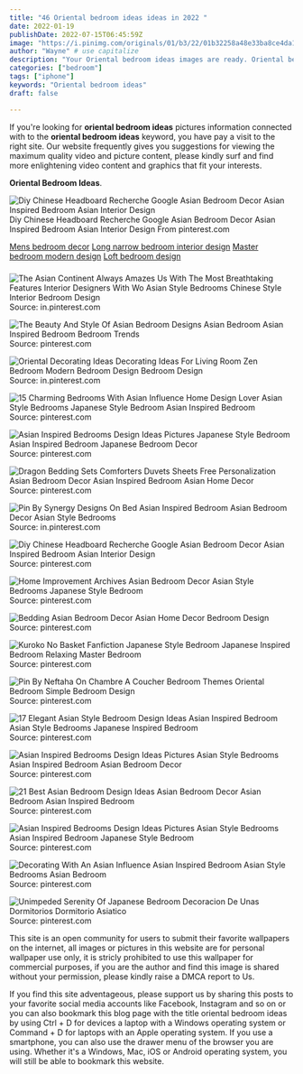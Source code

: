 ```yaml
---
title: "46 Oriental bedroom ideas ideas in 2022 "
date: 2022-01-19
publishDate: 2022-07-15T06:45:59Z
image: "https://i.pinimg.com/originals/01/b3/22/01b32258a48e33ba8ce4da106d67e12a.jpg"
author: "Wayne" # use capitalize
description: "Your Oriental bedroom ideas images are ready. Oriental bedroom ideas are a topic that is being searched for and liked by netizens today. You can Find and Download the Oriental bedroom ideas files here. Find and Download all royalty-free photos."
categories: ["bedroom"]
tags: ["iphone"]
keywords: "Oriental bedroom ideas"
draft: false

---
```


If you're looking for **oriental bedroom ideas** pictures information connected with to the **oriental bedroom ideas** keyword, you have pay a visit to the right  site.  Our website frequently  gives you  suggestions  for viewing  the maximum  quality video and picture  content, please kindly surf and find more enlightening video content and graphics  that fit your interests.

**Oriental Bedroom Ideas**. 

![Diy Chinese Headboard Recherche Google Asian Bedroom Decor Asian Inspired Bedroom Asian Interior Design](https://i.pinimg.com/originals/7f/17/03/7f1703489f65f67ea426801dcefbb0a5.jpg "Diy Chinese Headboard Recherche Google Asian Bedroom Decor Asian Inspired Bedroom Asian Interior Design")
Diy Chinese Headboard Recherche Google Asian Bedroom Decor Asian Inspired Bedroom Asian Interior Design From pinterest.com

[Mens bedroom decor](/mens-bedroom-decor/)
[Long narrow bedroom interior design](/long-narrow-bedroom-interior-design/)
[Master bedroom modern design](/master-bedroom-modern-design/)
[Loft bedroom design](/loft-bedroom-design/)



### 

 


![The Asian Continent Always Amazes Us With The Most Breathtaking Features Interior Designers With Wo Asian Style Bedrooms Chinese Style Interior Bedroom Design](https://i.pinimg.com/originals/cf/15/62/cf15624abfab1261d4948c158bbdcb66.jpg "The Asian Continent Always Amazes Us With The Most Breathtaking Features Interior Designers With Wo Asian Style Bedrooms Chinese Style Interior Bedroom Design")
Source: in.pinterest.com

 

![The Beauty And Style Of Asian Bedroom Designs Asian Bedroom Asian Inspired Bedroom Bedroom Trends](https://i.pinimg.com/564x/2e/e6/5b/2ee65bec5b58554238612600c5adb027.jpg "The Beauty And Style Of Asian Bedroom Designs Asian Bedroom Asian Inspired Bedroom Bedroom Trends")
Source: pinterest.com

 

![Oriental Decorating Ideas Decorating Ideas For Living Room Zen Bedroom Modern Bedroom Design Bedroom Design](https://i.pinimg.com/originals/e0/ab/fe/e0abfe3bbe6bc701871742a62aae2bea.jpg "Oriental Decorating Ideas Decorating Ideas For Living Room Zen Bedroom Modern Bedroom Design Bedroom Design")
Source: in.pinterest.com

 

![15 Charming Bedrooms With Asian Influence Home Design Lover Asian Style Bedrooms Japanese Style Bedroom Asian Inspired Bedroom](https://i.pinimg.com/originals/d8/a7/ba/d8a7baaed89c89d568d1592087265cae.jpg "15 Charming Bedrooms With Asian Influence Home Design Lover Asian Style Bedrooms Japanese Style Bedroom Asian Inspired Bedroom")
Source: pinterest.com

 

![Asian Inspired Bedrooms Design Ideas Pictures Japanese Style Bedroom Asian Inspired Bedroom Japanese Bedroom Decor](https://i.pinimg.com/736x/0b/21/36/0b2136eb7debf81550ac87305a00cadc--asian-style-bedrooms-japanese-style-bedroom.jpg "Asian Inspired Bedrooms Design Ideas Pictures Japanese Style Bedroom Asian Inspired Bedroom Japanese Bedroom Decor")
Source: pinterest.com

 

![Dragon Bedding Sets Comforters Duvets Sheets Free Personalization Asian Bedroom Decor Asian Inspired Bedroom Asian Home Decor](https://i.pinimg.com/originals/86/57/2d/86572d2298bdbbd481a78e1ee51610d4.jpg "Dragon Bedding Sets Comforters Duvets Sheets Free Personalization Asian Bedroom Decor Asian Inspired Bedroom Asian Home Decor")
Source: pinterest.com

 

![Pin By Synergy Designs On Bed Asian Inspired Bedroom Asian Bedroom Decor Asian Style Bedrooms](https://i.pinimg.com/originals/93/17/6e/93176e7790e6b032326cbff35cacaf71.jpg "Pin By Synergy Designs On Bed Asian Inspired Bedroom Asian Bedroom Decor Asian Style Bedrooms")
Source: in.pinterest.com

 

![Diy Chinese Headboard Recherche Google Asian Bedroom Decor Asian Inspired Bedroom Asian Interior Design](https://i.pinimg.com/originals/7f/17/03/7f1703489f65f67ea426801dcefbb0a5.jpg "Diy Chinese Headboard Recherche Google Asian Bedroom Decor Asian Inspired Bedroom Asian Interior Design")
Source: pinterest.com

 

![Home Improvement Archives Asian Bedroom Decor Asian Style Bedrooms Japanese Style Bedroom](https://i.pinimg.com/originals/52/a9/d8/52a9d8515a0f65ee2a31517a17a87ae6.jpg "Home Improvement Archives Asian Bedroom Decor Asian Style Bedrooms Japanese Style Bedroom")
Source: pinterest.com

 

![Bedding Asian Bedroom Decor Asian Home Decor Bedroom Design](https://i.pinimg.com/originals/08/76/5a/08765a60e0f689f577745bc8fe3033b5.jpg "Bedding Asian Bedroom Decor Asian Home Decor Bedroom Design")
Source: pinterest.com

 

![Kuroko No Basket Fanfiction Japanese Style Bedroom Japanese Inspired Bedroom Relaxing Master Bedroom](https://i.pinimg.com/736x/cb/f7/8e/cbf78e118f5caf28e4c194c618fd4d9a.jpg "Kuroko No Basket Fanfiction Japanese Style Bedroom Japanese Inspired Bedroom Relaxing Master Bedroom")
Source: pinterest.com

 

![Pin By Neftaha On Chambre A Coucher Bedroom Themes Oriental Bedroom Simple Bedroom Design](https://i.pinimg.com/236x/36/0b/5c/360b5cf057538bba74d8bb82c83fd9d3.jpg "Pin By Neftaha On Chambre A Coucher Bedroom Themes Oriental Bedroom Simple Bedroom Design")
Source: pinterest.com

 

![17 Elegant Asian Style Bedroom Design Ideas Asian Inspired Bedroom Asian Style Bedrooms Japanese Inspired Bedroom](https://i.pinimg.com/originals/d6/75/2b/d6752bbb758bbf725e7b6648d2d0dcd4.jpg "17 Elegant Asian Style Bedroom Design Ideas Asian Inspired Bedroom Asian Style Bedrooms Japanese Inspired Bedroom")
Source: pinterest.com

 

![Asian Inspired Bedrooms Design Ideas Pictures Asian Style Bedrooms Asian Inspired Bedroom Asian Bedroom Decor](https://i.pinimg.com/originals/58/99/86/5899864b0b4b3ba1d86424a7fb1bf00b.jpg "Asian Inspired Bedrooms Design Ideas Pictures Asian Style Bedrooms Asian Inspired Bedroom Asian Bedroom Decor")
Source: pinterest.com

 

![21 Best Asian Bedroom Design Ideas Asian Bedroom Decor Asian Bedroom Asian Inspired Bedroom](https://i.pinimg.com/originals/d0/3f/7e/d03f7e4cfbe9f21c13b7fac5a5d4815d.jpg "21 Best Asian Bedroom Design Ideas Asian Bedroom Decor Asian Bedroom Asian Inspired Bedroom")
Source: pinterest.com

 

![Asian Inspired Bedrooms Design Ideas Pictures Asian Style Bedrooms Asian Inspired Bedroom Japanese Style Bedroom](https://i.pinimg.com/originals/ae/3d/c8/ae3dc802e5079085a0a5850800b6540d.jpg "Asian Inspired Bedrooms Design Ideas Pictures Asian Style Bedrooms Asian Inspired Bedroom Japanese Style Bedroom")
Source: pinterest.com

 

![Decorating With An Asian Influence Asian Inspired Bedroom Asian Style Bedrooms Asian Bedroom](https://i.pinimg.com/originals/87/11/9b/87119b7e4fc51fa2f883dac000934208.jpg "Decorating With An Asian Influence Asian Inspired Bedroom Asian Style Bedrooms Asian Bedroom")
Source: pinterest.com

 

![Unimpeded Serenity Of Japanese Bedroom Decoracion De Unas Dormitorios Dormitorio Asiatico](https://i.pinimg.com/originals/01/b3/22/01b32258a48e33ba8ce4da106d67e12a.jpg "Unimpeded Serenity Of Japanese Bedroom Decoracion De Unas Dormitorios Dormitorio Asiatico")
Source: pinterest.com

 

This site is an open community for users to submit their favorite wallpapers on the internet, all images or pictures in this website are for personal wallpaper use only, it is stricly prohibited to use this wallpaper for commercial purposes, if you are the author and find this image is shared without your permission, please kindly raise a DMCA report to Us.

If you find this site adventageous, please support us by sharing this posts to your favorite social media accounts like Facebook, Instagram and so on or you can also bookmark this blog page with the title oriental bedroom ideas by using Ctrl + D for devices a laptop with a Windows operating system or Command + D for laptops with an Apple operating system. If you use a smartphone, you can also use the drawer menu of the browser you are using. Whether it's a Windows, Mac, iOS or Android operating system, you will still be able to bookmark this website.
